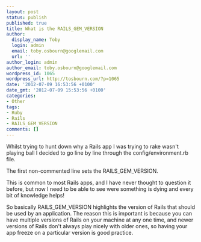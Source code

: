 ```yaml
---
layout: post
status: publish
published: true
title: What is the RAILS_GEM_VERSION
author:
  display_name: Toby
  login: admin
  email: toby.osbourn@googlemail.com
  url: ''
author_login: admin
author_email: toby.osbourn@googlemail.com
wordpress_id: 1065
wordpress_url: http://tosbourn.com/?p=1065
date: '2012-07-09 16:53:56 +0100'
date_gmt: '2012-07-09 15:53:56 +0100'
categories:
- Other
tags:
- Ruby
- Rails
- RAILS_GEM_VERSION
comments: []
---
```

<p>Whilst trying to hunt down why a Rails app I was trying to rake wasn't playing ball I decided to go line by line through the config/environment.rb file.</p>
<p>The first non-commented line sets the RAILS_GEM_VERSION.</p>
<p>This is common to most Rails apps, and I have never thought to question it before, but now I need to be able to see were something is dying and every bit of knowledge helps!</p>
<p>So basically RAILS_GEM_VERSION highlights the version of Rails that should be used by an application. The reason this is important is because you can have multiple versions of Rails on your machine at any one time, and newer versions of Rails don't always play nicely with older ones, so having your app freeze on a particular version is good practice.</p>
